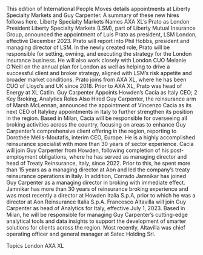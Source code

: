 This edition of International People Moves details appointments at Liberty Specialty Markets and Guy Carpenter.
A summary of these new hires follows here.
Liberty Specialty Markets Names AXA XL’s Prato as London President
Liberty Specialty Markets (LSM), part of Liberty Mutual Insurance Group, announced the appointment of Luis Prato as president, LSM London, effective December 2023. Prato will report into Phil Hobbs, president and managing director of LSM.
In the newly created role, Prato will be responsible for setting, owning, and executing the strategy for the London insurance business. He will also work closely with London CUO Melanie O’Neill on the annual plan for London as well as helping to drive a successful client and broker strategy, aligned with LSM’s risk appetite and broader market conditions.
Prato joins from AXA XL, where he has been CUO of Lloyd’s and UK since 2018. Prior to AXA XL, Prato was head of Energy at XL Catlin.
Guy Carpenter Appoints Howden’s Cacia as Italy CEO; 2 Key Broking, Analytics Roles Also Hired
Guy Carpenter, the reinsurance arm of Marsh McLennan, announced the appointment of Vincenzo Cacia as its next CEO of Italykey appointments in Italy to further strengthen its position in the region.
Based in Milan, Cacia will be responsible for overseeing all broking activities across the country, focusing on areas to enhance Guy Carpenter’s comprehensive client offering in the region, reporting to Dorothée Mélis-Moutafis, interim CEO, Europe. He is a highly accomplished reinsurance specialist with more than 30 years of sector experience.
Cacia will join Guy Carpenter from Howden, following completion of his post-employment obligations, where he has served as managing director and head of Treaty Reinsurance, Italy, since 2022. Prior to this, he spent more than 15 years as a managing director at Aon and led the company’s treaty reinsurance operations in Italy.
In addition, Corrado Jamnikar has joined Guy Carpenter as a managing director in broking with immediate effect. Jamnikar has more than 30 years of reinsurance broking experience and was most recently a director at Howden Italia S.p.A, prior to which he was a director at Aon Reinsurance Italia S.p.A.
Francesco Altavilla will join Guy Carpenter as head of Analytics for Italy, effective July 1, 2023. Based in Milan, he will be responsible for managing Guy Carpenter’s cutting-edge analytical tools and data insights to support the development of smarter solutions for clients across the region. Most recently, Altavilla was chief operating officer and general manager at Satec Holding Srl.

Topics
London
AXA XL
